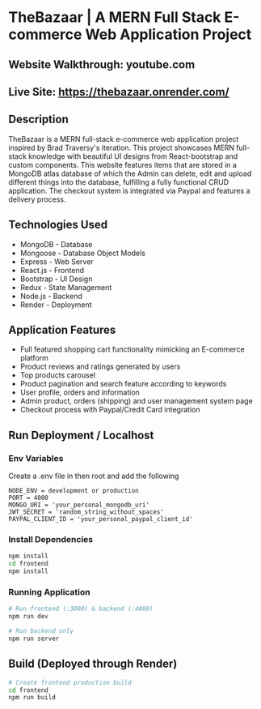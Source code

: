 # TheBazaar | A MERN Full Stack E-commerce Web Application Project 

## Website Walkthrough: youtube.com
## Live Site: https://thebazaar.onrender.com/

## Description
TheBazaar is a MERN full-stack e-commerce web application project inspired by Brad Traversy's iteration. This project showcases MERN full-stack knowledge with beautiful UI designs from React-bootstrap and custom components. This website features items that are stored in a MongoDB atlas database of which the Admin can delete, edit and upload different things into the database, fulfilling a fully functional CRUD application. The checkout system is integrated via Paypal and features a delivery process. 

## Technologies Used
* MongoDB - Database
* Mongoose - Database Object Models
* Express - Web Server
* React.js - Frontend
* Bootstrap - UI Design
* Redux - State Management
* Node.js - Backend
* Render - Deployment

## Application Features 
- Full featured shopping cart functionality mimicking an E-commerce platform
- Product reviews and ratings generated by users 
- Top products carousel 
- Product pagination and search feature according to keywords
- User profile, orders and information 
- Admin product, orders (shipping) and user management system page
- Checkout process with Paypal/Credit Card integration 

## Run Deployment / Localhost 

### Env Variables

Create a .env file in then root and add the following

```
NODE_ENV = development or production
PORT = 4000
MONGO_URI = 'your_personal_mongodb_uri'
JWT_SECRET = 'random_string_without_spaces'
PAYPAL_CLIENT_ID = 'your_personal_paypal_client_id'
```

### Install Dependencies

```bash
npm install
cd frontend
npm install
```

### Running Application

```bash
# Run frontend (:3000) & backend (:4000)
npm run dev

# Run backend only
npm run server
```

## Build (Deployed through Render)

```bash
# Create frontend production build
cd frontend
npm run build
```

